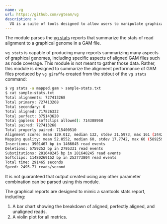 ```yaml
---
name: vg
url: https://github.com/vgteam/vg
description: >
  VG is a suite of tools designed to allow users to manipulate graphical genomes.
---
```


The module parses the [vg stats](https://github.com/vgteam/vg/wiki/Mapping-short-reads-with-Giraffe#evaluating-with-vg-stats)
reports that summarize the stats of read alignment to a graphical genome in a GAM file.

`vg stats` is capable of producing many reports summarizing many aspects of graphical
genomes, including specific aspects of aligned GAM files such as node coverage.
This module is not meant to gather those data. Rather, this module is designed to
summarize the alignment performance of GAM files produced by `vg giraffe` created
from the stdout of the `vg stats` command:

```sh
$ vg stats -a mapped.gam > sample-stats.txt
$ cat sample-stats.txt
Total alignments: 727413268
Total primary: 727413268
Total secondary: 0
Total aligned: 717826332
Total perfect: 375143620
Total gapless (softclips allowed): 714388968
Total paired: 727413268
Total properly paired: 715400510
Alignment score: mean 129.012, median 132, stdev 31.5973, max 161 (244205781 reads)
Mapping quality: mean 52.8552, median 60, stdev 17.7742, max 60 (589259353 reads)
Insertions: 3901467 bp in 1466045 read events
Deletions: 6759252 bp in 2795331 read events
Substitutions: 281648245 bp in 281648245 read events
Softclips: 11480269152 bp in 252773804 read events
Total time: 291465 seconds
Speed: 2495.71 reads/second
```

It is not guaranteed that output created using any other parameter combination can
be parsed using this module.

The graphical reports are designed to mimic a samtools stats report, including:

1. A bar chart showing the breakdown of aligned, perfectly aligned, and unaligned reads.
2. A violin plot for all metrics.
